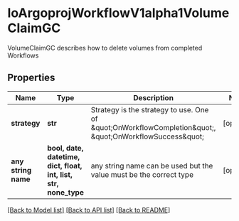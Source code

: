 # IoArgoprojWorkflowV1alpha1VolumeClaimGC

VolumeClaimGC describes how to delete volumes from completed Workflows

## Properties
Name | Type | Description | Notes
------------ | ------------- | ------------- | -------------
**strategy** | **str** | Strategy is the strategy to use. One of \&quot;OnWorkflowCompletion\&quot;, \&quot;OnWorkflowSuccess\&quot; | [optional] 
**any string name** | **bool, date, datetime, dict, float, int, list, str, none_type** | any string name can be used but the value must be the correct type | [optional]

[[Back to Model list]](../README.md#documentation-for-models) [[Back to API list]](../README.md#documentation-for-api-endpoints) [[Back to README]](../README.md)


